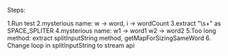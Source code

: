 Steps:

1.Run test
2.mysterious name:
w -> word,
i -> wordCount
3.extract "\\s+" as SPACE_SPLITER
4.mysterious name:
    w1 -> word1
    w2 -> word2
5.Too long method:
extract splitInputString method, getMapForSizingSameWord
6. Change loop in splitInputString to stream api
